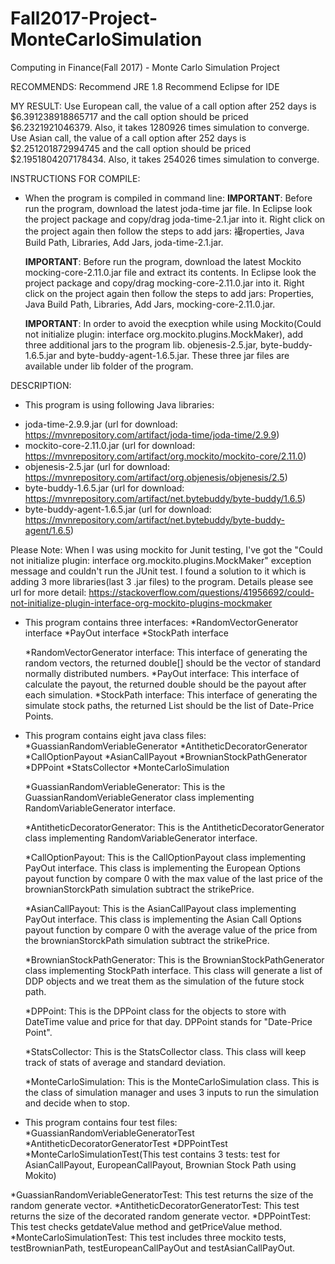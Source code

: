 # Fall2017-Project-MonteCarloSimulation

Computing in Finance(Fall 2017) - Monte Carlo Simulation Project

RECOMMENDS:
		Recommend JRE 1.8
     		Recommend Eclipse for IDE

MY RESULT:
      		 Use European call, the value of a call option after 252 days is $6.391238918865717 and the call option should be priced $6.2321921046379. Also, it takes 1280926 times simulation to converge. 
      		 Use Asian call, the value of a call option after 252 days is $2.251201872994745 and the call option should be priced $2.1951804207178434. Also, it takes 254026 times simulation to converge. 

INSTRUCTIONS FOR COMPILE:

* When the program is compiled in command line:	
	**IMPORTANT**: Before run the program, download the latest joda-time jar file. In Eclipse look the project package and copy/drag joda-time-2.1.jar into it. Right click on the project again then follow the steps to add jars: 襊roperties, Java Build Path, Libraries, Add Jars, joda-time-2.1.jar. 

	**IMPORTANT**: Before run the program, download the latest Mockito mocking-core-2.11.0.jar file and extract its contents. In Eclipse look the project package and copy/drag mocking-core-2.11.0.jar into it. Right click on the project again then follow the steps to add jars: Properties, Java Build Path, Libraries, Add Jars, mocking-core-2.11.0.jar. 
	
	**IMPORTANT**: In order to avoid the execption while using Mockito(Could not initialize plugin: interface org.mockito.plugins.MockMaker), add three additional jars to the program lib. objenesis-2.5.jar, byte-buddy-1.6.5.jar and byte-buddy-agent-1.6.5.jar. These three jar files are available under lib folder of the program.

DESCRIPTION:

* This program is using following Java libraries:
 - joda-time-2.9.9.jar (url for download: https://mvnrepository.com/artifact/joda-time/joda-time/2.9.9)
 - mockito-core-2.11.0.jar (url for download: https://mvnrepository.com/artifact/org.mockito/mockito-core/2.11.0)
 - objenesis-2.5.jar (url for download: https://mvnrepository.com/artifact/org.objenesis/objenesis/2.5)
 - byte-buddy-1.6.5.jar (url for download: https://mvnrepository.com/artifact/net.bytebuddy/byte-buddy/1.6.5)
 - byte-buddy-agent-1.6.5.jar (url for download: https://mvnrepository.com/artifact/net.bytebuddy/byte-buddy-agent/1.6.5)

 Please Note: When I was using mockito for Junit testing, I've got the "Could not initialize plugin: interface org.mockito.plugins.MockMaker" exception message and couldn't run the JUnit test. I found a solution to it which is adding 3 more libraries(last 3 .jar files) to the program. Details please see url for more detail: https://stackoverflow.com/questions/41956692/could-not-initialize-plugin-interface-org-mockito-plugins-mockmaker

* This program contains three interfaces:
	*RandomVectorGenerator interface
	*PayOut interface
	*StockPath interface

	*RandomVectorGenerator interface: This interface of generating the random vectors, the returned double[] should be the vector of standard normally distributed numbers.
	*PayOut interface: This interface of calculate the payout, the returned double should be the payout after each simulation.
	*StockPath interface: This interface of generating the simulate stock paths, the returned List<DPPoint> should be the list of Date-Price Points. 

* This program contains eight java class files:
	*GuassianRandomVeriableGenerator
	*AntitheticDecoratorGenerator
	*CallOptionPayout
	*AsianCallPayout
	*BrownianStockPathGenerator
	*DPPoint
	*StatsCollector
	*MonteCarloSimulation

	*GuassianRandomVeriableGenerator: This is the GuassianRandomVeriableGenerator class implementing RandomVariableGenerator interface.

	*AntitheticDecoratorGenerator: This is the AntitheticDecoratorGenerator class implementing RandomVariableGenerator interface.

	*CallOptionPayout: This is the CallOptionPayout class implementing PayOut interface. This class is implementing the European Options payout function by compare 0 with the max value of the last price of the brownianStorckPath simulation subtract the strikePrice.

	*AsianCallPayout: This is the AsianCallPayout class implementing PayOut interface. This class is implementing the Asian Call Options payout function by compare 0 with the average value of the price from the brownianStorckPath simulation subtract the strikePrice.

	*BrownianStockPathGenerator: This is the BrownianStockPathGenerator class implementing StockPath interface. This class will generate a list of DDP objects and we treat them as the simulation of the future stock path.

	*DPPoint: This is the DPPoint class for the objects to store with DateTime value and price for that day. DPPoint stands for "Date-Price Point".

	*StatsCollector: This is the StatsCollector class. This class will keep track of stats of average and standard deviation.

	*MonteCarloSimulation: This is the MonteCarloSimulation class. This is the class of simulation manager and uses 3 inputs to run the simulation and decide when to stop. 

* This program contains four test files:
	*GuassianRandomVeriableGeneratorTest
	*AntitheticDecoratorGeneratorTest
	*DPPointTest
	*MonteCarloSimulationTest(This test contains 3 tests: test for AsianCallPayout, EuropeanCallPayout, Brownian Stock Path using Mokito)

*GuassianRandomVeriableGeneratorTest: This test returns the size of the random generate vector. 
*AntitheticDecoratorGeneratorTest: This test returns the size of the decorated random generate vector.
*DPPointTest: This test checks getdateValue method and getPriceValue method. 
*MonteCarloSimulationTest: This test includes three mockito tests, testBrownianPath, testEuropeanCallPayOut and testAsianCallPayOut. 







